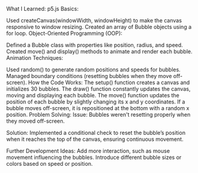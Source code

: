 What I Learned:
p5.js Basics:

Used createCanvas(windowWidth, windowHeight) to make the canvas responsive to window resizing.
Created an array of Bubble objects using a for loop.
Object-Oriented Programming (OOP):

Defined a Bubble class with properties like position, radius, and speed.
Created move() and display() methods to animate and render each bubble.
Animation Techniques:

Used random() to generate random positions and speeds for bubbles.
Managed boundary conditions (resetting bubbles when they move off-screen).
How the Code Works:
The setup() function creates a canvas and initializes 30 bubbles.
The draw() function constantly updates the canvas, moving and displaying each bubble.
The move() function updates the position of each bubble by slightly changing its x and y coordinates.
If a bubble moves off-screen, it is repositioned at the bottom with a random x position.
Problem Solving:
Issue:
Bubbles weren't resetting properly when they moved off-screen.

Solution:
Implemented a conditional check to reset the bubble’s position when it reaches the top of the canvas, ensuring continuous movement.

Further Development Ideas:
Add more interaction, such as mouse movement influencing the bubbles.
Introduce different bubble sizes or colors based on speed or position.
